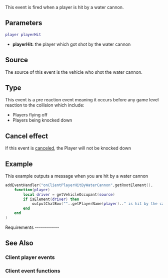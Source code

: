 This event is fired when a player is hit by a water cannon.

Parameters
----------

``` lua
player playerHit
```

-   **playerHit:** the player which got shot by the water cannon

Source
------

The source of this event is the vehicle who shot the water cannon.

Type
----

This event is a pre reaction event meaning it occurs before any game level reaction to the collision which include:

-   Players flying off
-   Players being knocked down

Cancel effect
-------------

If this event is [canceled](/docs/Event_system#Canceling.md "wikilink"), the Player will not be knocked down

Example
-------

<section class="client" name="Client" show="true">
This example outputs a message when you are hit by a water cannon

``` lua
addEventHandler("onClientPlayerHitByWaterCannon",getRootElement(),
    function(player)
        local driver = getVehicleOccupant(source)
        if isElement(driver) then
            outputChatBox(""..getPlayerName(player).." is hit by the cannon of "..getPlayerName(driver).."'s vehicle.")
        end
    end
)
```

</section>
Requirements
------------

See Also
--------

### Client player events

### Client event functions
